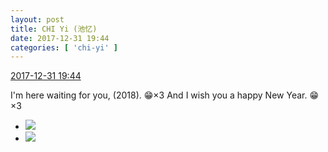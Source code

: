 ```yaml
---
layout: post
title: CHI Yi (池忆)
date: 2017-12-31 19:44
categories: [ 'chi-yi' ]
---
```


<div class="weibo-info">
  <a href="https://weibo.com/6117581836/FCe36CWbC">2017-12-31 19:44</a>
</div>

I'm here waiting for you, (2018). :grin:×3 And I wish you a happy New Year. :grin:×3

<!-- more -->

<ul class="weibo-pic-list-1">
  <li class="weibo-pic">
    <a href="https://wx1.sinaimg.cn/mw690/006G0KuMly1fn06sv8bttj30qo1bftjs.jpg"><img src="https://wx1.sinaimg.cn/thumb150/006G0KuMly1fn06sv8bttj30qo1bftjs.jpg" /></a>
  </li>
  <li class="weibo-pic">
    <a href="https://wx1.sinaimg.cn/mw690/006G0KuMly1fn06sub292j30qo1bfwpx.jpg"><img src="https://wx1.sinaimg.cn/thumb150/006G0KuMly1fn06sub292j30qo1bfwpx.jpg" /></a>
  </li>
</ul>
